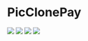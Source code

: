 # PicClonePay

<img src="https://github.com/martinitorquato/PicClonePay/blob/master/example-images/IMG_4700.PNG">

<img src="https://github.com/martinitorquato/PicClonePay/blob/master/example-images/IMG_4701.PNG">

<img src="https://github.com/martinitorquato/PicClonePay/blob/master/example-images/IMG_4702.PNG">

<img src="https://github.com/martinitorquato/PicClonePay/blob/master/example-images/IMG_4704.PNG">

